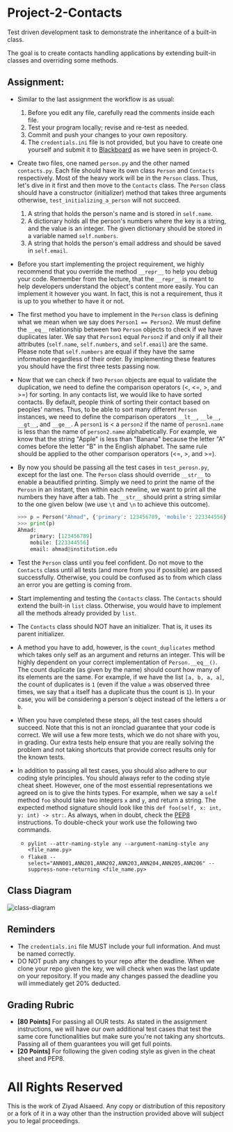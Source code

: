 # Project-2-Contacts

Test driven development task to demonstrate the inheritance of a built-in class.

The goal is to create contacts handling applications by extending built-in
classes and overriding some methods. 

## Assignment:

- Similar to the last assignment the workflow is as usual:
    1. Before you edit any file, carefully read the comments inside each file.
    2. Test your program locally; revise and re-test as needed. 
    3. Commit and push your changes to your own repository.
    4. The `credentials.ini` file is not provided, but you have to create one yourself and submit it to
       [Blackboard](https://lms.qu.edu.sa/) as we have seen in project-0.
- Create two files, one named `person.py` and the other named `contacts.py`. Each file should have its own class
  `Person` and `Contacts` respectively. Most of the heavy work will be in the `Person` class. Thus, let's dive in it
  first and then move to the `Contacts` class. The `Person` class should have a constructor (initializer) method that
  takes three arguments otherwise, `test_initializing_a_person` will not succeed.
    1. A string that holds the person's name and is stored in `self.name`.
    2. A dictionary holds all the person's numbers where the key is a string, and the value is an integer. The given
       dictionary should be stored in a variable named `self.numbers`.
    3. A string that holds the person's email address and should be saved in `self.email`.
- Before you start implementing the project requirement, we highly recommend that you override the method `__repr__`
  to help you debug your code. Remember from the lecture, that the `__repr__` is meant to help developers understand the
  object's content more easily. You can implement it however you want. In fact, this is not a requirement, thus it is up
  to you whether to have it or not.
- The first method you have to implement in the `Person` class is defining what we mean when we say does
  `Person1 == Person2`. We must define the `__eq__` relationship between two `Person` objects to check if we have
  duplicates later. We say that `Person1` equal `Person2` if and only if all their attributes
  (`self.name`, `self.numbers`, and `self.email`) are the same. Please note that `self.numbers` are equal if they have
  the same information regardless of their order. By implementing these features you should have the first three
  tests passing now.  
- Now that we can check if two `Person` objects are equal to validate the duplication, we need to define the comparison
  operators (<, <=, >, and >=) for sorting. In any contacts list, we would like to have sorted contacts. By default,
  people think of sorting their contact based on peoples' names. Thus, to be able to sort many different `Person`
  instances, we need to define the comparison operators `__lt__`, `__le__`, `__gt__`, and `__ge__`. A `person1` is < 
  a `person2` if the name of `perosn1.name` is less than the name of `person2.name` alphabetically. For example, we
  know that the string "Apple" is less than "Banana" because the letter "A" comes before the letter "B" in the English
  alphabet. The same rule should be applied to the other comparison operators (<=, >, and >=). 
- By now you should be passing all the test cases in `test_perosn.py`, except for the last one. The `Person` class
  should override `__str__` to enable a beautified printing. Simply we need to print the name of the `Perosn` in an
  instant, then within each newline, we want to print all the numbers they have after a tab. The `__str__` should print
  a string similar to the one given below (we use `\t` and `\n` to achieve this outcome).


    ```python
    >>> p = Person("Ahmad", {'primary': 123456789, 'mobile': 223344556}, "ahmad@institution.edu")
    >>> print(p)
    Ahmad:
        primary: [123456789]
        mobile: [223344556]
        email: ahmad@institution.edu
    ```


- Test the `Person` class until you feel confident. Do not move to the `Contacts` class until all tests (and more from
  you if possible) are passed successfully. Otherwise, you could be confused as to from which class an error you are
  getting is coming from.
- Start implementing and testing the `Contacts` class. The `Contacts` should extend the built-in `list` class.
  Otherwise, you would have to implement all the methods already provided by `list`.
- The `Contacts` class should NOT have an initializer. That is, it uses its parent initializer.
- A method you have to add, however, is the `count_duplicates` method which takes only self as an argument and
  returns an integer. This will be highly dependent on your correct implementation of `Person.__eq__()`. The count
  duplicate (as given by the name) should count how many of its elements are the same.
  For example, if we have the list `[a, b, a, a]`, the count of duplicates is `1` (even if the value `a` was observed
  three times, we say that `a` itself has a duplicate thus the count is `1`). In your case, you will be considering a
  person's object instead of the letters `a` or `b`. 
- When you have completed these steps, all the test cases should succeed. Note that this is not an ironclad guarantee
  that your code is correct. We will use a few more tests, which we do not share with you, in grading. Our extra tests
  help ensure that you are really solving the problem and not taking shortcuts that provide correct results only for
  the known tests.
- In addition to passing all test cases, you should also adhere to our coding style principles. You should always refer
  to the coding style cheat sheet. However, one of the most essential representations we agreed on is to give the hints types.
  For example, when we say a `self` method `foo` should take two integers `x` and `y`, and return a string. The expected method signature should look like this `def foo(self, x: int, y: int) -> str:`.
  As always, when in doubt, check the [PEP8](https://peps.python.org/pep-0008/) instructions.
  To double-check your work use the following two commands.
    - `pylint --attr-naming-style any --argument-naming-style any <file_name.py>`
    - `flake8 --select="ANN001,ANN201,ANN202,ANN203,ANN204,ANN205,ANN206" --suppress-none-returning <file_name.py>`

## Class Diagram

![class-diagram](img/class-diagram.png "Class Diagram")

## Reminders

- The `credentials.ini` file MUST include your full information. And must be named correctly.
- DO NOT push any changes to your repo after the deadline. When we clone
  your repo given the key, we will check when was the last update on your
  repository. If you made any changes passed the deadline you will immediately 
  get 20% deducted.

## Grading Rubric

- **[80 Points]** For passing all OUR tests. As stated in the assignment instructions, we will have our own additional
  test cases that test the same core functionalities but make sure you're not taking any shortcuts. Passing all of
  them guarantees you will get full points.
- **[20 Points]** For following the given coding style as given in the cheat sheet and PEP8.

# All Rights Reserved

This is the work of Ziyad Alsaeed. Any copy or distribution of this
repository or a fork of it in a way other than the instruction provided
above will subject you to legal proceedings.
